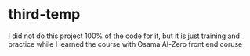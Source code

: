 # third-temp
I did not do this project 100% of the code for it, but it is just training and practice while I learned the course with Osama Al-Zero front end coruse
